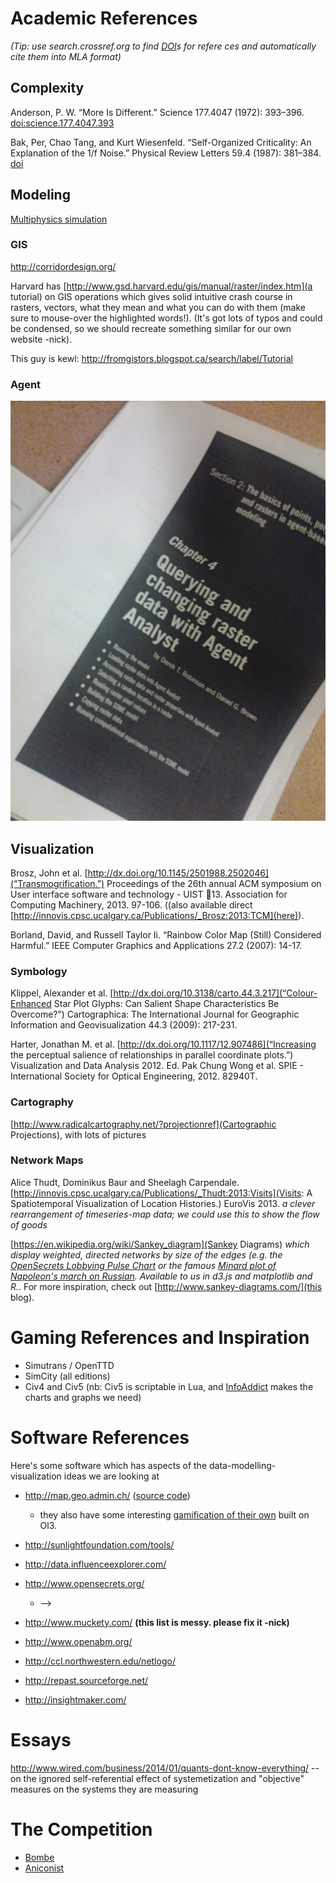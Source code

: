 # Academic References

_(Tip: use search.crossref.org to find [DOI](http://www.doi.org/)s for refere ces and automatically cite them into MLA format)_

## Complexity

Anderson, P. W. “More Is Different.” Science 177.4047 (1972): 393–396. [doi:science.177.4047.393](http://dx.doi.org/10.1126/science.177.4047.393)

Bak, Per, Chao Tang, and Kurt Wiesenfeld. “Self-Organized Criticality: An Explanation of the 1/f Noise.” Physical Review Letters 59.4 (1987): 381–384. [doi](http://dx.doi.org/10.1103/physrevlett.59.381)

## Modeling

[Multiphysics simulation](http://en.wikipedia.org/wiki/Multiphysics)

### GIS
http://corridordesign.org/

Harvard has [http://www.gsd.harvard.edu/gis/manual/raster/index.htm](a tutorial) on GIS operations which gives solid intuitive crash course in rasters, vectors, what they mean and what you can do with them (make sure to mouse-over the highlighted words!). (It's got lots of typos and could be condensed, so we should recreate something similar for our own website -nick).

This guy is kewl: http://fromgistors.blogspot.ca/search/label/Tutorial

### Agent


![SOME Model, E2](ArcGIS-SOME.jpg)

## Visualization

Brosz, John et al. [http://dx.doi.org/10.1145/2501988.2502046](“Transmogrification.”) Proceedings of the 26th annual ACM symposium on User interface software and technology - UIST  13. Association for Computing Machinery, 2013. 97-106. ((also available direct [http://innovis.cpsc.ucalgary.ca/Publications/_Brosz:2013:TCM](here)).

Borland, David, and Russell Taylor Ii. “Rainbow Color Map (Still) Considered Harmful.” IEEE Computer Graphics and Applications 27.2 (2007): 14-17.



### Symbology
Klippel, Alexander et al. [http://dx.doi.org/10.3138/carto.44.3.217](“Colour-Enhanced Star Plot Glyphs: Can Salient Shape Characteristics Be Overcome?”) Cartographica: The International Journal for Geographic Information and Geovisualization 44.3 (2009): 217-231.

Harter, Jonathan M. et al. [http://dx.doi.org/10.1117/12.907486](“Increasing the perceptual salience of relationships in parallel coordinate plots.”) Visualization and Data Analysis 2012. Ed. Pak Chung Wong et al. SPIE - International Society for Optical Engineering, 2012. 82940T.

### Cartography
[http://www.radicalcartography.net/?projectionref](Cartographic Projections), with lots of pictures

### Network Maps
Alice Thudt, Dominikus Baur and Sheelagh Carpendale. [http://innovis.cpsc.ucalgary.ca/Publications/_Thudt:2013:Visits](Visits: A Spatiotemporal Visualization of Location Histories.) EuroVis 2013. _a clever rearrangement of timeseries-map data; we could use this to show the flow of goods_

[https://en.wikipedia.org/wiki/Sankey_diagram](Sankey Diagrams) _which display weighted, directed networks by size of the edges (e.g. the [OpenSecrets Lobbying Pulse Chart](http://www.opensecrets.org/outsidespending/nonprof_growth.php) or the famous [Minard plot of Napoleon's march on Russian](https://en.wikipedia.org/wiki/File:Minard.png). Available to us in d3.js and matplotlib and R._. For more inspiration, check out [http://www.sankey-diagrams.com/](this blog).

# Gaming References and Inspiration

* Simutrans / OpenTTD
* SimCity (all editions)
* Civ4 and Civ5 (nb: Civ5 is scriptable in Lua, and [InfoAddict](http://forums.civfanatics.com/showthread.php?t=391069) makes the charts and graphs we need)


# Software References
Here's some software which has aspects of the data-modelling-visualization ideas we are looking at

* http://map.geo.admin.ch/ ([source code](https://github.com/geoadmin/mf-geoadmin3))
  * they also have some interesting [gamification of their own](https://github.com/geoadmin/mf-swissguesser) built on Ol3.

* http://sunlightfoundation.com/tools/
* http://data.influenceexplorer.com/
* http://www.opensecrets.org/
  * --> 
* http://www.muckety.com/
  **(this list is messy. please fix it -nick)**
* http://www.openabm.org/
* http://ccl.northwestern.edu/netlogo/
* http://repast.sourceforge.net/
* http://insightmaker.com/


# Essays
http://www.wired.com/business/2014/01/quants-dont-know-everything/
 -- on the ignored self-referential effect of systemetization and "objective" measures on the systems they are measuring

# The Competition

* [Bombe](http://www.getbombe.com/)
* [Aniconist](https://www.aniconist.com/wiki/index.php/AniconistWiki:About)
